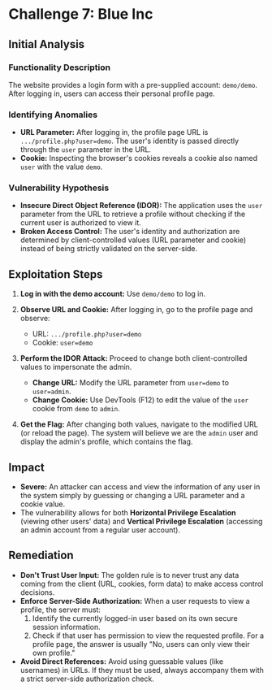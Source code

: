 # Challenge 7: Blue Inc

## Initial Analysis

### Functionality Description
The website provides a login form with a pre-supplied account: `demo/demo`. After logging in, users can access their personal profile page.

### Identifying Anomalies
- **URL Parameter:** After logging in, the profile page URL is `.../profile.php?user=demo`. The user's identity is passed directly through the `user` parameter in the URL.
- **Cookie:** Inspecting the browser's cookies reveals a cookie also named `user` with the value `demo`.

### Vulnerability Hypothesis
- **Insecure Direct Object Reference (IDOR):** The application uses the `user` parameter from the URL to retrieve a profile without checking if the current user is authorized to view it.
- **Broken Access Control:** The user's identity and authorization are determined by client-controlled values (URL parameter and cookie) instead of being strictly validated on the server-side.

## Exploitation Steps

1.  **Log in with the demo account:** Use `demo/demo` to log in.

2.  **Observe URL and Cookie:** After logging in, go to the profile page and observe:
    - URL: `.../profile.php?user=demo`
    - Cookie: `user=demo`
    
    

3.  **Perform the IDOR Attack:** Proceed to change both client-controlled values to impersonate the admin.
    - **Change URL:** Modify the URL parameter from `user=demo` to `user=admin`.
    - **Change Cookie:** Use DevTools (F12) to edit the value of the `user` cookie from `demo` to `admin`.

4.  **Get the Flag:** After changing both values, navigate to the modified URL (or reload the page). The system will believe we are the `admin` user and display the admin's profile, which contains the flag.
    

## Impact
- **Severe:** An attacker can access and view the information of any user in the system simply by guessing or changing a URL parameter and a cookie value.
- The vulnerability allows for both **Horizontal Privilege Escalation** (viewing other users' data) and **Vertical Privilege Escalation** (accessing an admin account from a regular user account).

## Remediation
- **Don't Trust User Input:** The golden rule is to never trust any data coming from the client (URL, cookies, form data) to make access control decisions.
- **Enforce Server-Side Authorization:** When a user requests to view a profile, the server must:
    1.  Identify the currently logged-in user based on its own secure session information.
    2.  Check if that user has permission to view the requested profile. For a profile page, the answer is usually "No, users can only view their own profile."
- **Avoid Direct References:** Avoid using guessable values (like usernames) in URLs. If they must be used, always accompany them with a strict server-side authorization check.